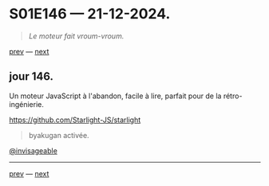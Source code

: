 # S01E146 — 21-12-2024.

> *Le moteur fait vroum-vroum.*

[prev](S01E145-20-12-2024.md) — [next](S01E147-22-12-2024.md)     

## jour 146.

Un moteur JavaScript à l'abandon, facile à lire, parfait pour de la rétro-ingénierie.

https://github.com/Starlight-JS/starlight

> byakugan activée.

[@invisageable](https://twitter.com/invisageable)   

---

[prev](S01E145-20-12-2024.md) — [next](S01E147-22-12-2024.md)   
